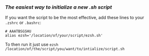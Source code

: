 ### *The easiest way to initialize a new .sh script*

If you want the script to be the most effective, add these lines to your `.zshrc` or `.bashrc`:

```
# AAATBSGSHU
alias ezsh='/location/of/your/script/ezsh.sh'
```
To then run it just use ```ezsh /location/of/the/script/you/want/to/intialize/script.sh```


